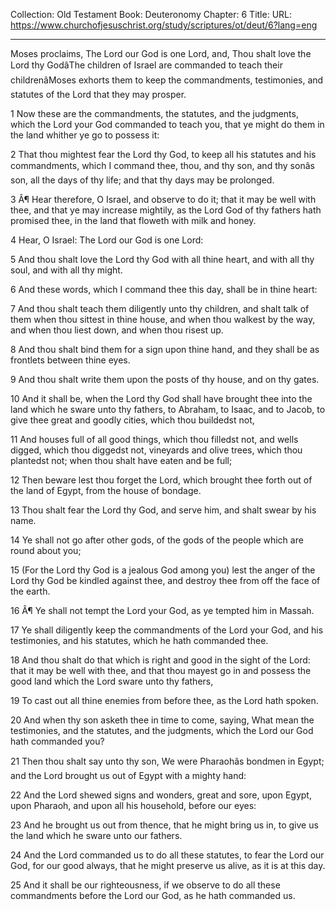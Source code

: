 Collection: Old Testament
Book: Deuteronomy
Chapter: 6
Title: 
URL: https://www.churchofjesuschrist.org/study/scriptures/ot/deut/6?lang=eng

---

Moses proclaims, The Lord our God is one Lord, and, Thou shalt love the Lord thy GodâThe children of Israel are commanded to teach their childrenâMoses exhorts them to keep the commandments, testimonies, and statutes of the Lord that they may prosper.

1 Now these are the commandments, the statutes, and the judgments, which the Lord your God commanded to teach you, that ye might do them in the land whither ye go to possess it:

2 That thou mightest fear the Lord thy God, to keep all his statutes and his commandments, which I command thee, thou, and thy son, and thy sonâs son, all the days of thy life; and that thy days may be prolonged.

3 Â¶ Hear therefore, O Israel, and observe to do it; that it may be well with thee, and that ye may increase mightily, as the Lord God of thy fathers hath promised thee, in the land that floweth with milk and honey.

4 Hear, O Israel: The Lord our God is one Lord:

5 And thou shalt love the Lord thy God with all thine heart, and with all thy soul, and with all thy might.

6 And these words, which I command thee this day, shall be in thine heart:

7 And thou shalt teach them diligently unto thy children, and shalt talk of them when thou sittest in thine house, and when thou walkest by the way, and when thou liest down, and when thou risest up.

8 And thou shalt bind them for a sign upon thine hand, and they shall be as frontlets between thine eyes.

9 And thou shalt write them upon the posts of thy house, and on thy gates.

10 And it shall be, when the Lord thy God shall have brought thee into the land which he sware unto thy fathers, to Abraham, to Isaac, and to Jacob, to give thee great and goodly cities, which thou buildedst not,

11 And houses full of all good things, which thou filledst not, and wells digged, which thou diggedst not, vineyards and olive trees, which thou plantedst not; when thou shalt have eaten and be full;

12 Then beware lest thou forget the Lord, which brought thee forth out of the land of Egypt, from the house of bondage.

13 Thou shalt fear the Lord thy God, and serve him, and shalt swear by his name.

14 Ye shall not go after other gods, of the gods of the people which are round about you;

15 (For the Lord thy God is a jealous God among you) lest the anger of the Lord thy God be kindled against thee, and destroy thee from off the face of the earth.

16 Â¶ Ye shall not tempt the Lord your God, as ye tempted him in Massah.

17 Ye shall diligently keep the commandments of the Lord your God, and his testimonies, and his statutes, which he hath commanded thee.

18 And thou shalt do that which is right and good in the sight of the Lord: that it may be well with thee, and that thou mayest go in and possess the good land which the Lord sware unto thy fathers,

19 To cast out all thine enemies from before thee, as the Lord hath spoken.

20 And when thy son asketh thee in time to come, saying, What mean the testimonies, and the statutes, and the judgments, which the Lord our God hath commanded you?

21 Then thou shalt say unto thy son, We were Pharaohâs bondmen in Egypt; and the Lord brought us out of Egypt with a mighty hand:

22 And the Lord shewed signs and wonders, great and sore, upon Egypt, upon Pharaoh, and upon all his household, before our eyes:

23 And he brought us out from thence, that he might bring us in, to give us the land which he sware unto our fathers.

24 And the Lord commanded us to do all these statutes, to fear the Lord our God, for our good always, that he might preserve us alive, as it is at this day.

25 And it shall be our righteousness, if we observe to do all these commandments before the Lord our God, as he hath commanded us.
